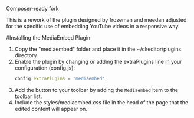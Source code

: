 Composer-ready fork

This is a rework of the plugin designed by frozeman and meedan adjusted for
the specific use of embedding YouTube videos in a responsive way.

#Installing the MediaEmbed Plugin

1. Copy the "mediaembed" folder and place it in the ~/ckeditor/plugins directory.
2. Enable the plugin by changing or adding the extraPlugins line in your configuration (config.js):
    ```JavaScript
    config.extraPlugins = 'mediaembed';
    ```
3. Add the button to your toolbar by adding the `Mediaembed` item to the toolbar list.
4. Include the styles/mediaembed.css file in the head of the page that the edited content will appear on.

